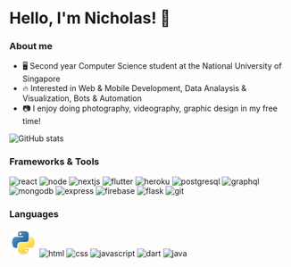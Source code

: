 # Hello, I'm Nicholas! 👋

### About me
- 🖥️ Second year Computer Science student at the National University of Singapore
- 🔥 Interested in Web & Mobile Development, Data Analaysis & Visualization, Bots & Automation
- 📷 I enjoy doing photography, videography, graphic design in my free time!  

![GitHub stats](https://github-readme-stats.vercel.app/api?username=nicleejy&count_private=true&theme=nightowl)

### Frameworks & Tools
<span>
  <img src="https://cdn.jsdelivr.net/gh/devicons/devicon/icons/react/react-original.svg" height="50px" alt="react" title="react"/>
  <img src="https://cdn.jsdelivr.net/gh/devicons/devicon/icons/nodejs/nodejs-original.svg" height="50px" alt="node" title="node"/>
  <img src="https://cdn.jsdelivr.net/gh/devicons/devicon/icons/nextjs/nextjs-original.svg" height="50px" alt="nextjs" title="nextjs"/>
  <img src="https://cdn.jsdelivr.net/gh/devicons/devicon/icons/flutter/flutter-original.svg" height="50px" alt="flutter" title="flutter"/>
  <img src="https://cdn.jsdelivr.net/gh/devicons/devicon/icons/heroku/heroku-original.svg" height="50px" alt="heroku" title="heroku"/>
  <img src="https://cdn.jsdelivr.net/gh/devicons/devicon/icons/postgresql/postgresql-original.svg" height="50px" alt="postgresql" title="postgresql"/>
  <img src="https://cdn.jsdelivr.net/gh/devicons/devicon/icons/graphql/graphql-plain.svg" height="50px" alt="graphql" title="graphql"/>
  <img src="https://cdn.jsdelivr.net/gh/devicons/devicon/icons/mongodb/mongodb-original.svg" height="50px" alt="mongodb" title="mongodb"/>
  <img src="https://cdn.jsdelivr.net/gh/devicons/devicon/icons/express/express-original.svg" height="50px" alt="express" title="express">
  <img src="https://cdn.jsdelivr.net/gh/devicons/devicon/icons/firebase/firebase-plain.svg" height="50px" alt="firebase" title="firebase">
  <img src="https://cdn.jsdelivr.net/gh/devicons/devicon/icons/flask/flask-original.svg" height="50px" alt="flask" title="flask">
  <img src="https://cdn.jsdelivr.net/gh/devicons/devicon/icons/git/git-original.svg" height="50px" alt="git" title="git"/>
</span>

### Languages
<span>
  <img src="https://raw.githubusercontent.com/devicons/devicon/master/icons/python/python-original.svg" height="50px" alt="python" title="python">
  <img src="https://cdn.jsdelivr.net/gh/devicons/devicon/icons/html5/html5-original.svg" height="50px" alt="html" title="html">
  <img src="https://cdn.jsdelivr.net/gh/devicons/devicon/icons/css3/css3-original.svg" height="50px" alt="css" title="css">    
  <img src="https://cdn.jsdelivr.net/gh/devicons/devicon/icons/javascript/javascript-original.svg" height="50px" alt="javascript" title="javascript"/>
  <img src="https://cdn.jsdelivr.net/gh/devicons/devicon/icons/dart/dart-original.svg" height="50px" alt="dart" title="dart">
  <img src="https://cdn.jsdelivr.net/gh/devicons/devicon/icons/java/java-original.svg" height="50px" alt="java" title="java">
</span>
